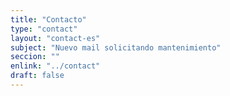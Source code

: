 ```yaml
---
title: "Contacto"
type: "contact"
layout: "contact-es"
subject: "Nuevo mail solicitando mantenimiento"
seccion: ""
enlink: "../contact"
draft: false
---
```


